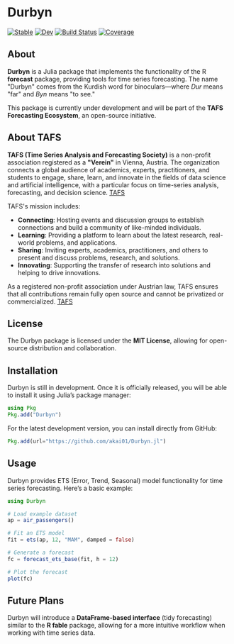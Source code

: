 # Durbyn

[![Stable](https://img.shields.io/badge/docs-stable-blue.svg)](https://akai01.github.io/Durbyn.jl/stable/)
[![Dev](https://img.shields.io/badge/docs-dev-blue.svg)](https://akai01.github.io/Durbyn.jl/dev/)
[![Build Status](https://github.com/akai01/Durbyn.jl/actions/workflows/CI.yml/badge.svg?branch=main)](https://github.com/akai01/Durbyn.jl/actions/workflows/CI.yml?query=branch%3Amain)
[![Coverage](https://codecov.io/gh/akai01/Durbyn.jl/branch/main/graph/badge.svg)](https://codecov.io/gh/akai01/Durbyn.jl)


## About

**Durbyn** is a Julia package that implements the functionality of the R **forecast** package, providing tools for time series forecasting. The name "Durbyn" comes from the Kurdish word for binoculars—where *Dur* means "far" and *Byn* means "to see."

This package is currently under development and will be part of the **TAFS Forecasting Ecosystem**, an open-source initiative.

## About TAFS

**TAFS (Time Series Analysis and Forecasting Society)** is a non-profit association registered as a **"Verein"** in Vienna, Austria. The organization connects a global audience of academics, experts, practitioners, and students to engage, share, learn, and innovate in the fields of data science and artificial intelligence, with a particular focus on time-series analysis, forecasting, and decision science. [TAFS](https://taf-society.org/)


TAFS's mission includes:

- **Connecting**: Hosting events and discussion groups to establish connections and build a community of like-minded individuals.
- **Learning**: Providing a platform to learn about the latest research, real-world problems, and applications.
- **Sharing**: Inviting experts, academics, practitioners, and others to present and discuss problems, research, and solutions.
- **Innovating**: Supporting the transfer of research into solutions and helping to drive innovations.

As a registered non-profit association under Austrian law, TAFS ensures that all contributions remain fully open source and cannot be privatized or commercialized. [TAFS](https://taf-society.org/)

## License

The Durbyn package is licensed under the **MIT License**, allowing for open-source distribution and collaboration.

## Installation

Durbyn is still in development. Once it is officially released, you will be able to install it using Julia’s package manager:

```julia
using Pkg
Pkg.add("Durbyn")
```

For the latest development version, you can install directly from GitHub:

```julia
Pkg.add(url="https://github.com/akai01/Durbyn.jl")
```

## Usage

Durbyn provides ETS (Error, Trend, Seasonal) model functionality for time series forecasting. Here’s a basic example:

```julia
using Durbyn

# Load example dataset
ap = air_passengers()

# Fit an ETS model
fit = ets(ap, 12, "MAM", damped = false)

# Generate a forecast
fc = forecast_ets_base(fit, h = 12)

# Plot the forecast
plot(fc)
```

## Future Plans

Durbyn will introduce a **DataFrame-based interface** (tidy forecasting) similar to the **R fable** package, allowing for a more intuitive workflow when working with time series data.
